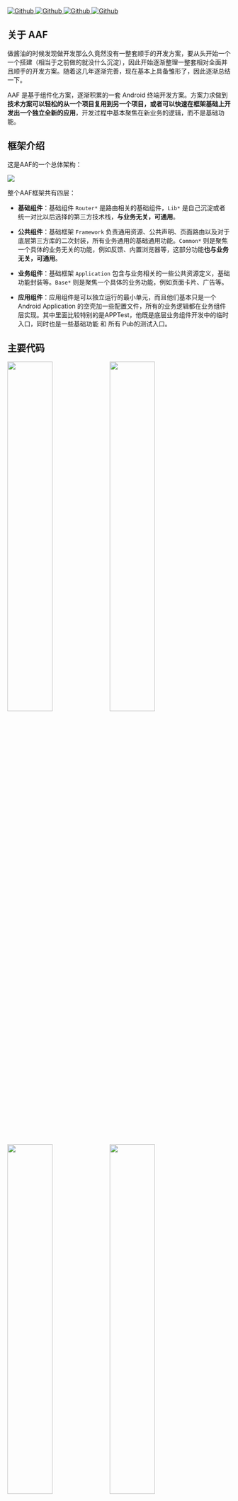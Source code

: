 [ ![Github](https://img.shields.io/badge/bihe0832-AndroidAppFactory-brightgreen?style=social) ](https://github.com/bihe0832/AndroidAppFactory)
[ ![Github](https://img.shields.io/github/last-commit/bihe0832/AndroidAppFactory) ](https://github.com/bihe0832/AndroidAppFactory)
[ ![Github](https://img.shields.io/github/stars/bihe0832/AndroidAppFactory?style=social) ](https://github.com/bihe0832/AndroidAppFactory)
[ ![Github](https://img.shields.io/bitbucket/issues/bihe0832/AndroidAppFactory) ](https://github.com/bihe0832/AndroidAppFactory)

## 关于 AAF

做酱油的时候发现做开发那么久竟然没有一整套顺手的开发方案，要从头开始一个一个搭建（相当于之前做的就没什么沉淀），因此开始逐渐整理一整套相对全面并且顺手的开发方案。随着这几年逐渐完善，现在基本上具备雏形了，因此逐渐总结一下。

AAF 是基于组件化方案，逐渐积累的一套 Android 终端开发方案。方案力求做到**技术方案可以轻松的从一个项目复用到另一个项目，或者可以快速在框架基础上开发出一个独立全新的应用**，开发过程中基本聚焦在新业务的逻辑，而不是基础功能。

## 框架介绍

这是AAF的一个总体架构：

![](https://android.bihe0832.com/doc/aaf_architecture.png?v=1)

整个AAF框架共有四层：

- **基础组件**：基础组件 `Router*` 是路由相关的基础组件，`Lib*` 是自己沉淀或者统一对比以后选择的第三方技术栈，**与业务无关，可通用**。

- **公共组件**：基础框架 `Framework` 负责通用资源、公共声明、页面路由以及对于底层第三方库的二次封装，所有业务通用的基础通用功能。`Common*` 则是聚焦一个具体的业务无关的功能，例如反馈、内置浏览器等，这部分功能**也与业务无关，可通用**。

- **业务组件**：基础框架 `Application` 包含与业务相关的一些公共资源定义，基础功能封装等。`Base*` 则是聚焦一个具体的业务功能，例如页面卡片、广告等。

- **应用组件**：应用组件是可以独立运行的最小单元，而且他们基本只是一个Android Application 的空壳加一些配置文件，所有的业务逻辑都在业务组件层实现。其中里面比较特别的是APPTest，他既是底层业务组件开发中的临时入口，同时也是一些基础功能 和 所有 Pub的测试入口。

## 主要代码

<a href="https://github.com/AndroidAppFactory/AndroidAppFactory"><img src="https://github-readme-stats.vercel.app/api/pin?username=AndroidAppFactory&repo=AndroidAppFactory" width ="45%" /></a> <a href="https://github.com/AndroidAppFactory/AndroidAppFactory-Sample"><img src="https://github-readme-stats.vercel.app/api/pin?username=AndroidAppFactory&repo=AndroidAppFactory-Sample" width ="45%" /></a>

<a href="https://github.com/AndroidAppFactory/AndroidAppFactory-Doc"><img src="https://github-readme-stats.vercel.app/api/pin?username=AndroidAppFactory&repo=AndroidAppFactory-Doc" width ="45%" /></a> <a href="https://github.com/AndroidAppFactory/AndroidAppFactory-Pages"><img src="https://github-readme-stats.vercel.app/api/pin?username=AndroidAppFactory&repo=AndroidAppFactory-Pages" width ="45%" /></a>

## 相关链接

- **框架文档：**

    - 链接：[https://android.bihe0832.com/doc/](https://android.bihe0832.com/doc/)
    
    - 内容：主要**介绍相关组件的功能以及整体框架使用相关的内容**

- 技术方案介绍：

    - 链接：[https://blog.bihe0832.com/android-dev-summary.html](https://blog.bihe0832.com/android-dev-summary.html)
    
    - 内容：完整AAF的整个技术方案，以及其中一些核心的技术点
	
- 代码统计：

   - 框架代码：[https://android.bihe0832.com/source/lib/index.html](https://android.bihe0832.com/source/lib/index.html)

   - AAF Sample 代码：[https://android.bihe0832.com/source/sample/index.html](https://android.bihe0832.com/source/sample/index.html)

